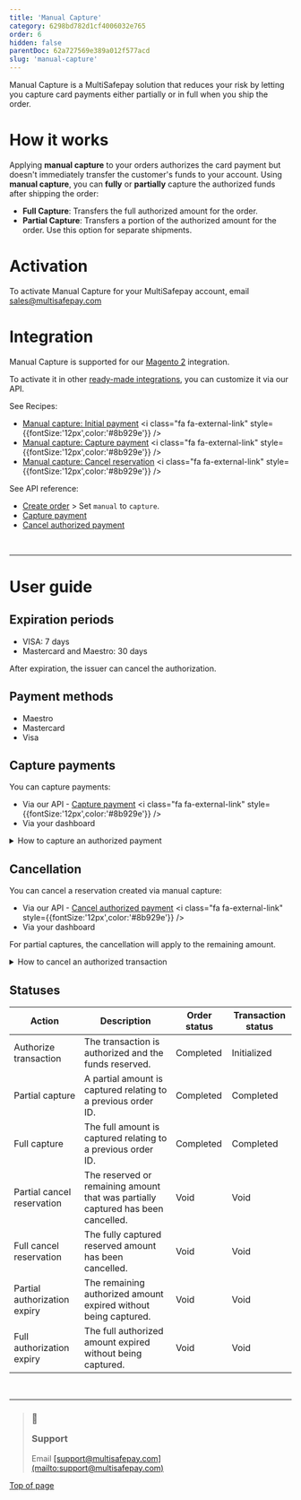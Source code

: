 ```yaml
---
title: 'Manual Capture'
category: 6298bd782d1cf4006032e765
order: 6
hidden: false
parentDoc: 62a727569e389a012f577acd
slug: 'manual-capture'
---
```

Manual Capture is a MultiSafepay solution that reduces your risk by letting you capture card payments either partially or in full when you ship the order.

# How it works

Applying **manual capture** to your orders authorizes the card payment but doesn't immediately transfer the customer's funds to your account. Using **manual capture**, you can **fully** or **partially** capture the authorized funds after shipping the order:

* **Full Capture**: Transfers the full authorized amount for the order.
* **Partial Capture**: Transfers a portion of the authorized amount for the order. Use this option for separate shipments.

# Activation

To activate Manual Capture for your MultiSafepay account, email [sales@multisafepay.com](mailto:sales@multisafepay.com)

# Integration

Manual Capture is supported for our [Magento 2](/docs/magento-2) integration.

To activate it in other [ready-made integrations](/docs/our-integrations/), you can customize it via our API.

See Recipes:

* <a href="https://docs.multisafepay.com/recipes/manual-capture-initial-payment/" target="_blank">Manual capture: Initial payment</a> <i class="fa fa-external-link" style={{fontSize:'12px',color:'#8b929e'}} />
* <a href="https://docs.multisafepay.com/recipes/manual-capture-capture-payment/" target="_blank">Manual capture: Capture payment</a> <i class="fa fa-external-link" style={{fontSize:'12px',color:'#8b929e'}} />
* <a href="https://docs.multisafepay.com/recipes/manual-capture-cancel-reservation/" target="_blank">Manual capture: Cancel reservation</a> <i class="fa fa-external-link" style={{fontSize:'12px',color:'#8b929e'}} />

See API reference:

* [Create order](/reference/createorder/) > Set `manual` to `capture`.
* [Capture payment](/reference/capturepayment/)
* [Cancel authorized payment](/reference/cancelauthorizedorder)

<br />

***

# User guide

## Expiration periods

* VISA: 7 days
* Mastercard and Maestro: 30 days

After expiration, the <Glossary>issuer</Glossary> can cancel the authorization.

## Payment methods

* Maestro
* Mastercard
* Visa

## Capture payments

You can capture payments:

* Via our API - <a href="https://docs.multisafepay.com/reference/capturepayment" target="_blank">Capture payment</a> <i class="fa fa-external-link" style={{fontSize:'12px',color:'#8b929e'}} />
* Via your dashboard

<details id="cancel-authorization">
  <summary>How to capture an authorized payment</summary><br />

  1. Sign in to your MultiSafepay dashboard.
  2. Go to **Transactions** > **Transactions overview**, and then click on the relevant transaction.
  3. On the **Transaction summary** page, under **Order summary**, click **Capture**:
     * **Full capture**: Fill the total authorized amount.
     * **Partial capture**: Fill the amount according to the items you will ship.
  4. Click **Save**.

  After a **full capture**, the <Glossary>transaction status</Glossary> updates to **Completed**.

  **Partial captures** create a new transaction in the **Transaction overview** with a separate **order ID**, with both <Glossary>order status</Glossary> and <Glossary>transaction status</Glossary> set to **Completed**. The original transaction retains its initial statuses. The remaining amount available for capture is shown under **Transaction details**.
</details>

## Cancellation

You can cancel a reservation created via manual capture:

* Via our API - <a href="https://docs.multisafepay.com/reference/capturepayment" target="_blank">Cancel authorized payment</a> <i class="fa fa-external-link" style={{fontSize:'12px',color:'#8b929e'}} />
* Via your dashboard

For partial captures, the cancellation will apply to the remaining amount.

<details id="cancel-authorization">
  <summary>How to cancel an authorized transaction</summary><br />

  1. Sign in to your <a href="https://merchant.multisafepay.com" target="_blank">MultiSafepay dashboard</a> <i class="fa fa-external-link" style={{fontSize:'12px',color:'#8b929e'}} />.
  2. Go to **Transactions** > **Transaction overview**, and then select the relevant transaction.
  3. On the **Transaction summary** page, in **Order Summary**, click **Cancel Reservation**.
  4. Add a description of what happened with the order, and then click **Complete**.\
     The <Glossary>order status</Glossary> changes to **Void** and the <Glossary>transaction status</Glossary> to **Void**.
</details>

## Statuses

| Action                       | Description                                                                      | Order status | Transaction status |
| ---------------------------- | -------------------------------------------------------------------------------- | ------------ | ------------------ |
| Authorize transaction        | The transaction is authorized and the funds reserved.                            | Completed    | Initialized        |
| Partial capture              | A partial amount is captured relating to a previous order ID.                    | Completed    | Completed          |
| Full capture                 | The full amount is captured relating to a previous order ID.                     | Completed    | Completed          |
| Partial cancel reservation   | The reserved or remaining amount that was partially captured has been cancelled. | Void         | Void               |
| Full cancel reservation      | The fully captured reserved amount has been cancelled.                           | Void         | Void               |
| Partial authorization expiry | The remaining authorized amount expired without being captured.                  | Void         | Void               |
| Full authorization expiry    | The full authorized amount expired without being captured.                       | Void         | Void               |

<br />

***

<blockquote class="callout callout_info">
  <h3 class="callout-heading false">
    <span class="callout-icon">💬</span>
    <p>Support</p>
  </h3>

  <p>Email <a href="mailto:support@multisafepay.com">[support@multisafepay.com](mailto:support@multisafepay.com)</a></p>
</blockquote>

[Top of page](#)